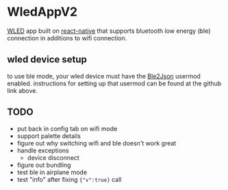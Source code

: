 # WledAppV2

[WLED](https://kno.wled.ge/) app built on [react-native](https://reactnative.dev/) that supports bluetooth low energy (ble) connection in additions to wifi connection.

## wled device setup

to use ble mode, your wled device must have the [Ble2Json](https://github.com/johne/WLED/tree/ble/usermods/Ble2Json_v2) usermod enabled. instructions for setting up that usermod can be found at the github link above.

## TODO

- put back in config tab on wifi mode
- support palette details
- figure out why switching wifi and ble doesn't work great
- handle exceptions
  - device disconnect
- figure out bundling
- test ble in airplane mode
- test "info" after fixing `{"v":true}` call
